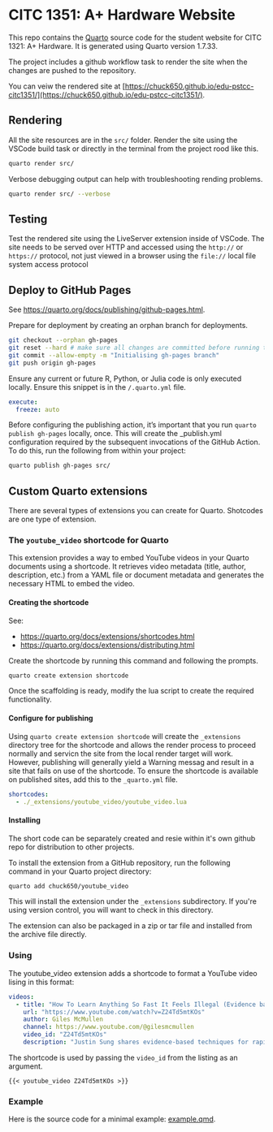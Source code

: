 # CITC 1351: A+ Hardware Website

This repo contains the [Quarto](https://quarto.org/docs/websites/) source code for the student website for CITC 1321: A+ Hardware.  It is generated using Quarto version 1.7.33.

The project includes a github workflow task to render the site when the changes are pushed to the repository.

You can veiw the rendered site at [https://chuck650.github.io/edu-pstcc-citc1351/](https://chuck650.github.io/edu-pstcc-citc1351/).

## Rendering

All the  site resources are in the `src/` folder.  Render the site using the VSCode build task or directly in the terminal from the project rood like this.

```sh
quarto render src/
```

Verbose debugging output can help with troubleshooting rending problems.

```sh
quarto render src/ --verbose
```

## Testing

Test the rendered site using the LiveServer extension inside of VSCode.  The site needs to be served over HTTP and accessed using the `http://` or `https://` protocol, not just viewed in a browser using the `file://` local file system access protocol

## Deploy to GitHub Pages

See https://quarto.org/docs/publishing/github-pages.html.

Prepare for deployment by creating an orphan branch for deployments.

```sh
git checkout --orphan gh-pages
git reset --hard # make sure all changes are committed before running this!
git commit --allow-empty -m "Initialising gh-pages branch"
git push origin gh-pages
```

Ensure any current or future R, Python, or Julia code is only executed locally.  Ensure this  snippet is in the `/.quarto.yml` file.

```yaml
execute:
  freeze: auto
```

Before configuring the publishing action, it’s important that you run `quarto publish gh-pages` locally, once. This will create the _publish.yml configuration required by the subsequent invocations of the GitHub Action. To do this, run the following from within your project:

```sh
quarto publish gh-pages src/
```


## Custom Quarto extensions

There are several types of extensions you can create for Quarto.  Shotcodes are one type of extension.

### The `youtube_video` shortcode for Quarto

This extension provides a way to embed YouTube videos in your Quarto documents using a shortcode.  It retrieves video metadata (title, author, description, etc.) from a YAML file or document metadata and generates the necessary HTML to embed the video.

#### Creating the shortcode

See:

- https://quarto.org/docs/extensions/shortcodes.html
- https://quarto.org/docs/extensions/distributing.html

Create the shortcode by running this command and following the prompts.

```sh
quarto create extension shortcode
```

Once the scaffolding is ready, modify the lua script to create the required functionality.

#### Configure for publishing

Using `quarto create extension shortcode` will create the `_extensions` directory tree for the shortcode and allows the render process to proceed normally and servicn the site from the local render target will work.  However, publishing will generally yield a Warning messag and result in a site that fails on use of the shortcode.  To ensure the shortcode is available on published sites, add this to the `_quarto.yml` file.

```yaml
shortcodes:
  - ./_extensions/youtube_video/youtube_video.lua
```

#### Installing

The short code can be separately created and resie within it's own github repo for distribution to other projects.

To install the extension from a GitHub repository, run the following command in your Quarto project directory:

```bash
quarto add chuck650/youtube_video
```

This will install the extension under the `_extensions` subdirectory.
If you're using version control, you will want to check in this directory.

The extension can also be packaged in a zip or tar file and installed from the archive file directly.

### Using

The youtube_video extension adds a shortcode to format a YouTube video lising in this format:

```yaml
videos:
  - title: "How To Learn Anything So Fast It Feels Illegal (Evidence based)"
    url: "https://www.youtube.com/watch?v=Z24Td5mtKOs"
    author: Giles McMullen
    channel: https://www.youtube.com/@gilesmcmullen
    video_id: "Z24Td5mtKOs"
    description: "Justin Sung shares evidence-based techniques for rapid learning."
```

The shortcode is used by passing the `video_id` from the listing as an argument.

```qmd
{{< youtube_video Z24Td5mtKOs >}}
```

### Example

Here is the source code for a minimal example: [example.qmd](example.qmd).
